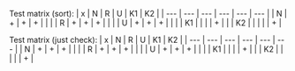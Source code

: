 Test matrix (sort):
| x   | N   | R   | U   | K1  | K2  |
| --- | --- | --- | --- | --- | --- |
| N   | +   | +   | +   |     |     |
| R   | +   | +   | +   |     |     |
| U   | +   | +   | +   |     |     |
| K1  |     |     |     | +   |     |
| K2  |     |     |     |     | +   |

Test matrix (just check):
| x   | N   | R   | U   | K1  | K2  |
| --- | --- | --- | --- | --- | --- |
| N   | +   | +   | +   |     |     |
| R   | +   | +   | +   |     |     |
| U   | +   | +   | +   |     |     |
| K1  |     |     |     | +   |     |
| K2  |     |     |     |     | +   |
